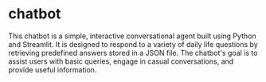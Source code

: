 # chatbot
This chatbot is a simple, interactive conversational agent built using Python and Streamlit. It is designed to respond to a variety of daily life questions by retrieving predefined answers stored in a JSON file. The chatbot's goal is to assist users with basic queries, engage in casual conversations, and provide useful information.

